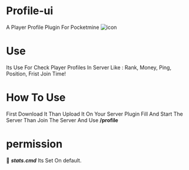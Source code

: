 # Profile-ui
A Player Profile Plugin For Pocketmine
![icon](https://github.com/GabBiswajit/Profile-ui/assets/121815367/a068e172-f974-4a67-bdf2-fbf366ecffbe)

# Use 
Its Use For Check Player Profiles In Server Like : Rank, Money, Ping, Position, Frist Join Time!
# How To Use 
First Download It Than Upload It On Your Server Plugin Fill And Start The Server Than Join The Server And Use **/profile**
# permission
📎 ***stats.cmd*** Its Set On default.
